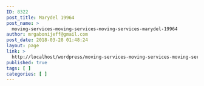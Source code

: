 ```yaml
---
ID: 8322
post_title: Marydel 19964
post_name: >
  moving-services-moving-services-moving-services-marydel-19964
author: mrgabonijeff@gmail.com
post_date: 2018-03-28 01:48:24
layout: page
link: >
  http://localhost/wordpress/moving-services-moving-services-moving-services-marydel-19964/
published: true
tags: [ ]
categories: [ ]
---
```

